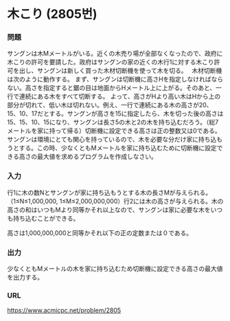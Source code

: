 # 木こり \(2805번\)

### 問題

サングンは木Mメートルがいる。近くの木売り場が全部なくなったので、政府に木こりの許可を要請した。政府はサングンの家の近くの木行1に対する木こり許可を出し、サングンは新しく買った木材切断機を使って木を切る。　
木材切断機は次のように動作する。
まず、サングンは切断機に高さHを指定しなければならない。高さを指定すると鋸の目は地面からHメートル上に上がる。そのあと、一行で連続にある木をすべて切断する。
よって、高さがHより高い木はHから上の部分が切れて、低い木は切れない。例え、一行で連続にある木の高さが20、15、10、17だとする。サングンが高さを15に指定したら、木を切った後の高さは15、15、10、15になり、サングンは長さ5の木と2の木を持ち込むだろう。（総7メートルを家に持って帰る）切断機に設定できる高さは正の整数又は0である。
サングンは環境にとても関心を持っているので、木を必要な分だけ家に持ち込もうとする。この時、少なくともMメートルを家に持ち込むために切断機に設定できる高さの最大値を求めるプログラムを作成しなさい。
     

### 入力

行1に木の数Nとサングンが家に持ち込もうとする木の長さMが与えられる。（1≤N≤1,000,000, 1≤M≤2,000,000,000）行2には木の高さが与えられる。木の高さの和はいつもMより同等かそれ以上なので、サングンは家に必要な木をいつも持ち込むことができる。

高さは1,000,000,000と同等かそれ以下の正の定数または０である。


### 出力

少なくともMメートルの木を家に持ち込むため切断機に設定できる高さの最大値を出力する。


### URL

https://www.acmicpc.net/problem/2805